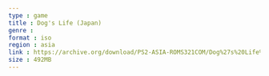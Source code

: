 ```yaml
---
type : game
title : Dog's Life (Japan)
genre : 
format : iso
region : asia
link : https://archive.org/download/PS2-ASIA-ROMS321COM/Dog%27s%20Life%20%28Japan%29.7z
size : 492MB
---
```

